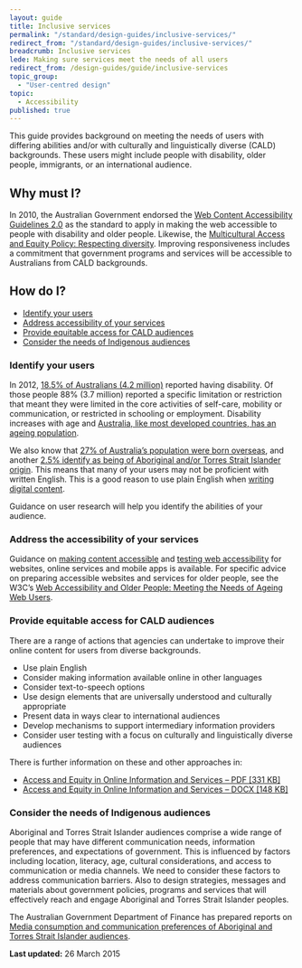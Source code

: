 ```yaml
---
layout: guide
title: Inclusive services
permalink: "/standard/design-guides/inclusive-services/"
redirect_from: "/standard/design-guides/inclusive-services/"
breadcrumb: Inclusive services
lede: Making sure services meet the needs of all users
redirect_from: /design-guides/guide/inclusive-services
topic_group:
  - "User-centred design"
topic:
  - Accessibility
published: true
---
```


This guide provides background on meeting the needs of users with differing abilities and/or with culturally and linguistically diverse (CALD) backgrounds. These users might include people with disability, older people, immigrants, or an international audience.

## Why must I?
In 2010, the Australian Government endorsed the [Web Content Accessibility Guidelines 2.0](http://www.w3.org/WAI/intro/wcag.php) as the standard to apply in making the web accessible to people with disability and older people. Likewise, the [Multicultural Access and Equity Policy: Respecting diversity](https://www.dss.gov.au/settlement-and-multicultural-affairs/programs-policy/multicultural-access-and-equity/multicultural-access-and-equity-resources). Improving responsiveness includes a commitment that government programs and services will be accessible to Australians from CALD backgrounds.

## How do I?
* [Identify your users​](#identify-your-users)
* [Address accessibility of your services](#address-the-accessibility-of-your-services)
* [Provide equitable access for CALD audiences](#provide-equitable-access-for-cald-audiences)
* [Consider the needs of Indigenous audiences](#consider-the-needs-of-indigenous-audiences)

### Identify your users
In 2012, [18.5% of Australians (4.2 million)](http://www.abs.gov.au/ausstats/abs@.nsf/Lookup/3A5561E876CDAC73CA257C210011AB9B?opendocument) reported having disability. Of those people 88% (3.7 million) reported a specific limitation or restriction that meant they were limited in the core activities of self-care, mobility or communication, or restricted in schooling or employment. Disability increases with age and [Australia, like most developed countries, has an ageing population](http://www.abs.gov.au/AUSSTATS/abs@.nsf/Previousproducts/3222.0Media%20Release12006%20to%202101?opendocument&amp;tabname=Summary&amp;prodno=3222.0&amp;issue=2006%20to%202101&amp;num=&amp;view=).

We also know that [27% of Australia’s population were born overseas](http://www.abs.gov.au/ausstats/abs@.nsf/Lookup/by%20Subject/1301.0~2012~Main%20Features~Country%20of%20birth~54), and another [2.5% identify as being of Aboriginal and/or Torres Strait Islander origin](http://www.abs.gov.au/ausstats/abs@.nsf/Lookup/2076.0main+features1102011). This means that many of your users may not be proficient with written English. This is a good reason to use plain English when [writing digital content](/standard/design-guides/online-writing/).

Guidance on user research will help you identify the abilities of your audience.

### Address the accessibility of your services
Guidance on [making content accessible](/standard/design-guides/making-content-accessible/) and [testing web accessibility](/standard/design-guides/testing-web-accessibility/) for websites, online services and mobile apps is available. For specific advice on preparing accessible websites and services for older people, see the W3C’s [Web Accessibility and Older People: Meeting the Needs of Ageing Web Users](http://www.w3.org/WAI/older-users/developing.html).

### Provide equitable access for CALD audiences
There are a range of actions that agencies can undertake to improve their online content for users from diverse backgrounds.

* Use plain English
* Consider making information available online in other languages
* Consider text-to-speech options
* Use design elements that are universally understood and culturally appropriate
* Present data in ways clear to international audiences
* Develop mechanisms to support intermediary information providers
* Consider user testing with a focus on culturally and linguistically diverse audiences

There is further information on these and other approaches in:

* [Access and Equity in Online Information and Services – PDF [331 KB]](/files/Access-and-Equity-in-Online-Information-and-Services-Nov-2014.pdf)
* [Access and Equity in Online Information and Services – DOCX [148 KB]](/files/Access-and-Equity-in-Online-Information-and-Services-Nov-2014.docx)

### Consider the needs of Indigenous audiences
Aboriginal and Torres Strait Islander audiences comprise a wide range of people that may have different communication needs, information preferences, and expectations of government. This is influenced by factors including location, literacy, age, cultural considerations, and access to communication or media channels. We need to consider these factors to address communication barriers. Also to design strategies, messages and materials about government policies, programs and services that will effectively reach and engage Aboriginal and Torres Strait Islander peoples.

The Australian Government Department of Finance has prepared reports on [Media consumption and communication preferences of Aboriginal and Torres Strait Islander audiences](http://www.finance.gov.au/advertising/indigenous-communications-research/).

**Last updated:** 26 March 2015
